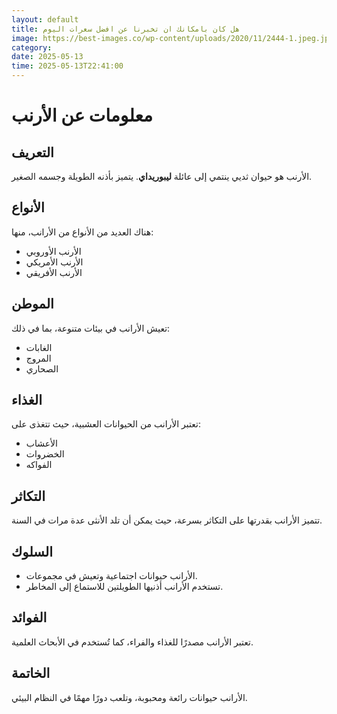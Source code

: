 ```yaml
---
layout: default
title: هل كان بامكانك ان تخبرنا عن افضل سعرات اليوم
image: https://best-images.co/wp-content/uploads/2020/11/2444-1.jpeg.jpg
category: 
date: 2025-05-13
time: 2025-05-13T22:41:00
---
```

# معلومات عن الأرنب

## التعريف
الأرنب هو حيوان ثديي ينتمي إلى عائلة **ليبوريداي**. يتميز بأذنه الطويلة وجسمه الصغير.


## الأنواع
هناك العديد من الأنواع من الأرانب، منها:
- الأرنب الأوروبي
- الأرنب الأمريكي
- الأرنب الأفريقي

## الموطن
تعيش الأرانب في بيئات متنوعة، بما في ذلك:
- الغابات
- المروج
- الصحاري

## الغذاء
تعتبر الأرانب من الحيوانات العشبية، حيث تتغذى على:
- الأعشاب
- الخضروات
- الفواكه

## التكاثر
تتميز الأرانب بقدرتها على التكاثر بسرعة، حيث يمكن أن تلد الأنثى عدة مرات في السنة.

## السلوك
- الأرانب حيوانات اجتماعية وتعيش في مجموعات.
- تستخدم الأرانب أذنيها الطويلتين للاستماع إلى المخاطر.

## الفوائد
تعتبر الأرانب مصدرًا للغذاء والفراء، كما تُستخدم في الأبحاث العلمية.

## الخاتمة
الأرانب حيوانات رائعة ومحبوبة، وتلعب دورًا مهمًا في النظام البيئي.
